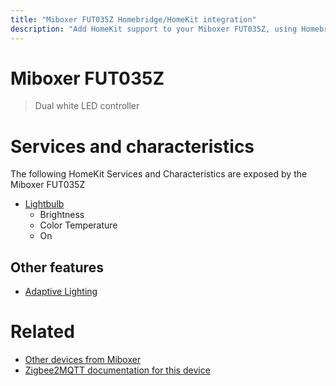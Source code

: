 ```yaml
---
title: "Miboxer FUT035Z Homebridge/HomeKit integration"
description: "Add HomeKit support to your Miboxer FUT035Z, using Homebridge, Zigbee2MQTT and homebridge-z2m."
---
```

<!---
This file has been GENERATED using src/docgen/docgen.ts
DO NOT EDIT THIS FILE MANUALLY!
-->
# Miboxer FUT035Z
> Dual white LED controller


# Services and characteristics
The following HomeKit Services and Characteristics are exposed by
the Miboxer FUT035Z

* [Lightbulb](../../light.md)
  * Brightness
  * Color Temperature
  * On

## Other features
* [Adaptive Lighting](../../light.md)

# Related
* [Other devices from Miboxer](../index.md#miboxer)
* [Zigbee2MQTT documentation for this device](https://www.zigbee2mqtt.io/devices/FUT035Z.html)